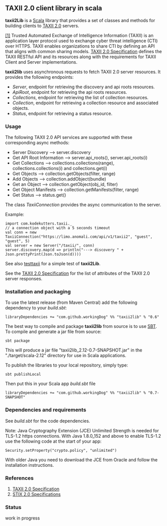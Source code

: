 ## TAXII 2.0 client library in scala

**taxii2Lib** is a [Scala](https://www.scala-lang.org/) library that 
provides a set of classes and methods for building clients to [TAXII 2.0](https://oasis-open.github.io/cti-documentation/) servers.

[[1]](https://oasis-open.github.io/cti-documentation/) 
Trusted Automated Exchange of Intelligence Information (TAXII) is an application layer protocol 
used to exchange cyber threat intelligence (CTI) over HTTPS. 
TAXII enables organizations to share CTI by defining an API that aligns with common sharing models.
[TAXII 2.0 Specification](https://oasis-open.github.io/cti-documentation/) defines the TAXII RESTful API and its resources along with the requirements for TAXII Client and Server implementations. 


**taxii2lib** uses asynchronous requests to fetch TAXII 2.0 server resources. 
It provides the following endpoints:

- *Server*, endpoint for retrieving the discovery and api roots resources.
- *ApiRoot*, endpoint for retrieving the api roots resources.
- *Collections*, endpoint for retrieving the list of collection resources. 
- *Collection*, endpoint for retrieving a collection resource and associated objects. 
- *Status*, endpoint for retrieving a status resource. 

### Usage

The following TAXII 2.0 API services are supported with these corresponding async methods:

- Server Discovery --> server.discovery 
- Get API Root Information --> server.api_roots(), server.api_roots(i)
- Get Collections --> collections.collections(range), collections.collections(i) and collections.get(i)
- Get Objects --> collection.getObjects(filter, range)
- Add Objects --> collection.addObject(bundle)
- Get an Object --> collection.getObject(obj_id, filter)
- Get Object Manifests --> collection.getManifests(filter, range)
- Get Status --> status.get()

The class *TaxiiConnection* provides the async communication to the server.

Example:

    import com.kodekutters.taxii._
    // a connection object with a 5 seconds timeout
    val conn = new TaxiiConnection("https://limo.anomali.com/api/v1/taxii2", "guest", "guest", 5)
    val server = new Server("/taxii/", conn)
    server.discovery.map(d => println("---> discovery " + Json.prettyPrint(Json.toJson(d))))
    
See also [testtaxii](https://github.com/workingDog/testtaxii) for a simple test of **taxii2Lib**.   

See the [TAXII 2.0 Specification](https://oasis-open.github.io/cti-documentation/) for the list 
of attributes of the TAXII 2.0 server responses.

### Installation and packaging

To use the latest release (from Maven Central) add the following dependency to your *build.sbt*:

    libraryDependencies += "com.github.workingDog" %% "taxii2lib" % "0.6"

The best way to compile and package **taxii2lib** from source is to use [SBT](http://www.scala-sbt.org/).
To compile and generate a jar file from source:

    sbt package

This will produce a jar file "taxii2lib_2.12-0.7-SNAPSHOT.jar" in the "./target/scala-2.12" directory 
for use in Scala applications.


To publish the libraries to your local repository, simply type:

    sbt publishLocal

Then put this in your Scala app *build.sbt* file

    libraryDependencies += "com.github.workingDog" %% "taxii2lib" % "0.7-SNAPSHOT" 
 
### Dependencies and requirements

See *build.sbt* for the code dependencies.

Note: Java Cryptography Extension (JCE) Unlimited Strength is needed for TLS-1.2 https connections.
With Java 1.8.0_152 and above to enable TLS-1.2 use the following code at the start of your app: 

    Security.setProperty("crypto.policy", "unlimited")

With older Java you need to download the JCE from Oracle and follow the installation instructions.   
 
### References
 
1) [TAXII 2.0 Specification](https://oasis-open.github.io/cti-documentation/)
2) [STIX 2.0 Specifications](https://oasis-open.github.io/cti-documentation/)

### Status
work in progress